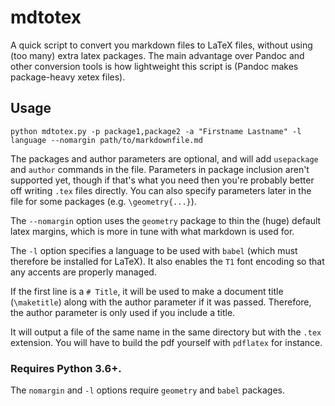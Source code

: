 # mdtotex

A quick script to convert you markdown files to LaTeX files, without using (too many) extra latex packages. The main advantage over Pandoc and other conversion tools is how lightweight this script is (Pandoc makes package-heavy xetex files).

## Usage

    python mdtotex.py -p package1,package2 -a "Firstname Lastname" -l language --nomargin path/to/markdownfile.md

The packages and author parameters are optional, and will add `usepackage` and `author` commands in the file. Parameters in package inclusion aren't supported yet, though if that's what you need then you're probably better off writing `.tex` files directly.
You can also specify parameters later in the file for some packages (e.g. `\geometry{...}`).

The `--nomargin` option uses the `geometry` package to thin the (huge) default latex margins, which is more in tune with what markdown is used for.

The `-l` option specifies a language to be used with `babel` (which must therefore be installed for LaTeX).
It also enables the `T1` font encoding so that any accents are properly managed.

If the first line is a `# Title`, it will be used to make a document title (`\maketitle`) along with the author parameter if it was passed. Therefore, the author parameter is only used if you include a title.

It will output a file of the same name in the same directory but with the `.tex` extension. You will have to build the pdf yourself with `pdflatex` for instance.

### Requires **Python 3.6+**.

The `nomargin` and `-l` options require `geometry` and `babel` packages.
